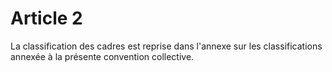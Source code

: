 # Article 2

La classification des cadres est reprise dans l'annexe sur les classifications annexée à la présente convention collective.

  
